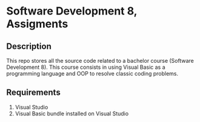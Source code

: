 # Software Development 8, Assigments

## Description
This repo stores all the source code related to a bachelor course (Software Development 8). This course consists in using Visual Basic as a programming language and OOP to resolve classic coding problems.

## Requirements
1. Visual Studio 
2. Visual Basic bundle installed on Visual Studio
